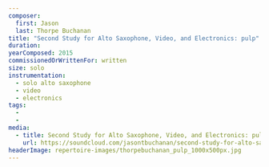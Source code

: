 ```yaml
---
composer:
  first: Jason
  last: Thorpe Buchanan
title: "Second Study for Alto Saxophone, Video, and Electronics: pulp"
duration:
yearComposed: 2015
commissionedOrWrittenFor: written
size: solo
instrumentation:
  - solo alto saxophone
  - video
  - electronics
tags:
  -
  -
media:
  - title: Second Study for Alto Saxophone, Video, and Electronics: pulp (2015) by Jason Thorpe Buchanan
    url: https://soundcloud.com/jasontbuchanan/second-study-for-alto-saxophone-video-electronics-pulp
headerImage: repertoire-images/thorpebuchanan_pulp_1000x500px.jpg
---
```

